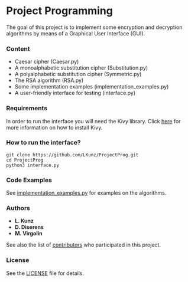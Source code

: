 # Project Programming

The goal of this project is to implement some encryption and decryption algorithms by means of a Graphical User Interface (GUI).

### Content
* Caesar cipher (Caesar.py)
* A monoalphabetic substitution cipher (Substitution.py)
* A polyalphabetic substitution cipher (Symmetric.py)
* The RSA algorithm (RSA.py)
* Some implementation examples (implementation_examples.py)
* A user-friendly interface for testing (interface.py)

### Requirements

In order to run the interface you will need the Kivy library. Click [here](https://kivy.org/doc/stable/installation/installation.html) for more information on how to install Kivy.

### How to run the interface?
```
git clone https://github.com/LKunz/ProjectProg.git
cd ProjectProg
python3 interface.py
```

### Code Examples
See [implementation_examples.py](implementation_examples.py) for examples on the algorithms.

### Authors

* **L. Kunz**
* **D. Diserens**
* **M. Virgolin**

See also the list of [contributors](https://github.com/LKunz/ProjectProg/contributors) who participated in this project.

### License

See the [LICENSE](LICENSE) file for details.
